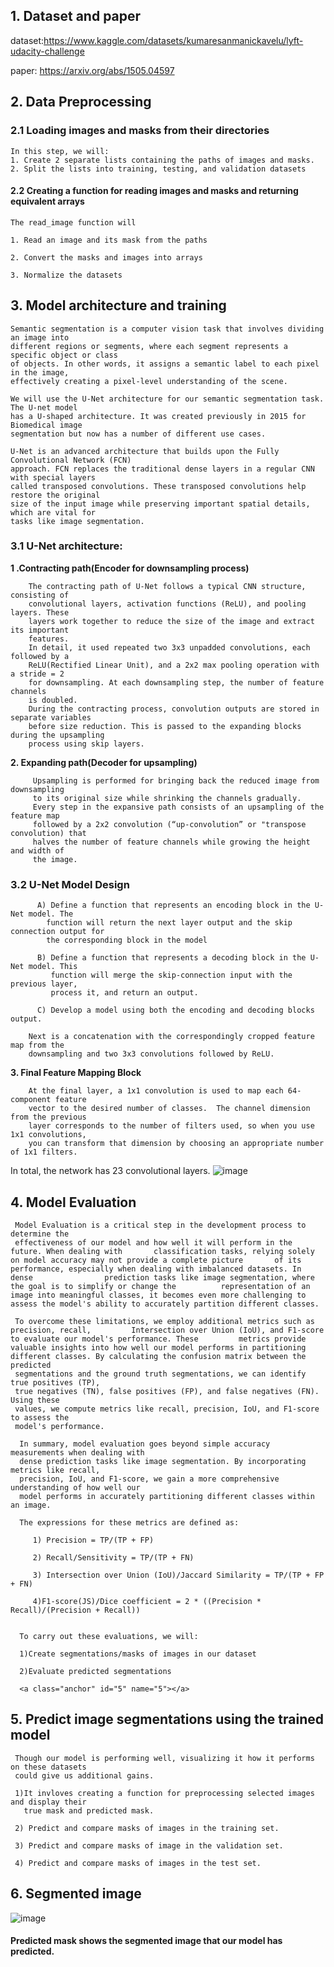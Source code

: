 ## **1. Dataset and paper**
   
  dataset:https://www.kaggle.com/datasets/kumaresanmanickavelu/lyft-udacity-challenge
  
  paper: https://arxiv.org/abs/1505.04597

## **2. Data Preprocessing**
<a class="anchor" id="2-1" name="2-1"></a>

### **2.1 Loading images and masks from their directories**
  
    In this step, we will:
    1. Create 2 separate lists containing the paths of images and masks.
    2. Split the lists into training, testing, and validation datasets

    
#### **2.2 Creating a function for reading images and masks and returning equivalent arrays**
  
    The read_image function will
    
    1. Read an image and its mask from the paths
    
    2. Convert the masks and images into arrays
    
    3. Normalize the datasets
    
## **3. Model architecture and training**

    Semantic segmentation is a computer vision task that involves dividing an image into    
    different regions or segments, where each segment represents a specific object or class 
    of objects. In other words, it assigns a semantic label to each pixel in the image, 
    effectively creating a pixel-level understanding of the scene.
    
    We will use the U-Net architecture for our semantic segmentation task. The U-net model
    has a U-shaped architecture. It was created previously in 2015 for Biomedical image      
    segmentation but now has a number of different use cases.
    
    U-Net is an advanced architecture that builds upon the Fully Convolutional Network (FCN) 
    approach. FCN replaces the traditional dense layers in a regular CNN with special layers    
    called transposed convolutions. These transposed convolutions help restore the original 
    size of the input image while preserving important spatial details, which are vital for 
    tasks like image segmentation.

 ### **3.1 U-Net architecture**:
     
   **1 .Contracting path(Encoder for downsampling process)**
    
        The contracting path of U-Net follows a typical CNN structure, consisting of 
        convolutional layers, activation functions (ReLU), and pooling layers. These 
        layers work together to reduce the size of the image and extract its important 
        features.
        In detail, it used repeated two 3x3 unpadded convolutions, each followed by a 
        ReLU(Rectified Linear Unit), and a 2x2 max pooling operation with a stride = 2 
        for downsampling. At each downsampling step, the number of feature channels 
        is doubled.
        During the contracting process, convolution outputs are stored in separate variables
        before size reduction. This is passed to the expanding blocks during the upsampling 
        process using skip layers.

   **2. Expanding path(Decoder for upsampling)**
    
         Upsampling is performed for bringing back the reduced image from downsampling 
         to its original size while shrinking the channels gradually.
         Every step in the expansive path consists of an upsampling of the feature map 
         followed by a 2x2 convolution (“up-convolution” or "transpose convolution) that 
         halves the number of feature channels while growing the height and width of 
         the image.

  ### **3.2 U-Net Model Design**
    
          A) Define a function that represents an encoding block in the U-Net model. The     
            function will return the next layer output and the skip connection output for 
            the corresponding block in the model
            
          B) Define a function that represents a decoding block in the U-Net model. This   
             function will merge the skip-connection input with the previous layer, 
             process it, and return an output.
             
          C) Develop a model using both the encoding and decoding blocks output.

        Next is a concatenation with the correspondingly cropped feature map from the   
        downsampling and two 3x3 convolutions followed by ReLU.

   **3. Final Feature Mapping Block**
    
        At the final layer, a 1x1 convolution is used to map each 64-component feature 
        vector to the desired number of classes.  The channel dimension from the previous 
        layer corresponds to the number of filters used, so when you use 1x1 convolutions, 
        you can transform that dimension by choosing an appropriate number of 1x1 filters. 
        
   In total, the network has 23 convolutional layers.
   ![image](https://github.com/umang4002/Semantic-Segment-U-Net/assets/111570202/ac392078-b89c-4bc4-abaf-f95e267c3777)

 ## **4. Model Evaluation**
     
     Model Evaluation is a critical step in the development process to determine the 
     effectiveness of our model and how well it will perform in the future. When dealing with       classification tasks, relying solely on model accuracy may not provide a complete picture       of its performance, especially when dealing with imbalanced datasets. In dense                prediction tasks like image segmentation, where the goal is to simplify or change the          representation of an image into meaningful classes, it becomes even more challenging to        assess the model's ability to accurately partition different classes.

     To overcome these limitations, we employ additional metrics such as precision, recall,         Intersection over Union (IoU), and F1-score to evaluate our model's performance. These         metrics provide valuable insights into how well our model performs in partitioning             different classes. By calculating the confusion matrix between the predicted             
     segmentations and the ground truth segmentations, we can identify true positives (TP), 
     true negatives (TN), false positives (FP), and false negatives (FN). Using these 
     values, we compute metrics like recall, precision, IoU, and F1-score to assess the 
     model's performance.

      In summary, model evaluation goes beyond simple accuracy measurements when dealing with 
      dense prediction tasks like image segmentation. By incorporating metrics like recall, 
      precision, IoU, and F1-score, we gain a more comprehensive understanding of how well our 
      model performs in accurately partitioning different classes within an image.

      The expressions for these metrics are defined as:
      
         1) Precision = TP/(TP + FP)
         
         2) Recall/Sensitivity = TP/(TP + FN)
         
         3) Intersection over Union (IoU)/Jaccard Similarity = TP/(TP + FP + FN)
         
         4)F1-score(JS)/Dice coefficient = 2 * ((Precision * Recall)/(Precision + Recall))
         

      To carry out these evaluations, we will:

      1)Create segmentations/masks of images in our dataset
      
      2)Evaluate predicted segmentations

      <a class="anchor" id="5" name="5"></a>
  ## **5. Predict image segmentations using the trained model**

     Though our model is performing well, visualizing it how it performs on these datasets
     could give us additional gains.

     1)It invloves creating a function for preprocessing selected images and display their 
       true mask and predicted mask.
       
     2) Predict and compare masks of images in the training set.

     3) Predict and compare masks of image in the validation set.

     4) Predict and compare masks of images in the test set.

## **6. Segmented image**
![image](https://user-images.githubusercontent.com/84759422/177004225-256b1ae9-b31e-47e5-bd8d-6ca5216d70cf.png)

#### Predicted mask shows the segmented image that our model has predicted.
     
     

      

        
         

          


          
         
         
      
    
